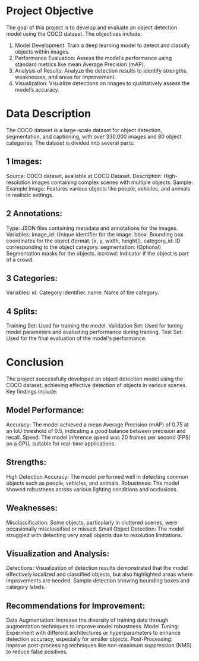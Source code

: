 # Project Objective
The goal of this project is to develop and evaluate an object detection model using the COCO dataset. The objectives include:

1. Model Development: Train a deep learning model to detect and classify objects within images.
2. Performance Evaluation: Assess the model’s performance using standard metrics like mean Average Precision (mAP).
3. Analysis of Results: Analyze the detection results to identify strengths, weaknesses, and areas for improvement.
4. Visualization: Visualize detections on images to qualitatively assess the model’s accuracy.

# Data Description
The COCO dataset is a large-scale dataset for object detection, segmentation, and captioning, with over 330,000 images and 80 object categories. The dataset is divided into several parts:
## 1 Images:
Source: COCO dataset, available at COCO Dataset.
Description: High-resolution images containing complex scenes with multiple objects.
Sample:
Example Image: Features various objects like people, vehicles, and animals in realistic settings.
## 2 Annotations:
Type: JSON files containing metadata and annotations for the images.
Variables:
image_id: Unique identifier for the image.
bbox: Bounding box coordinates for the object (format: [x, y, width, height]).
category_id: ID corresponding to the object category.
segmentation: (Optional) Segmentation masks for the objects.
iscrowd: Indicator if the object is part of a crowd.
## 3 Categories:
Variables:
id: Category identifier.
name: Name of the category.
## 4 Splits:

Training Set: Used for training the model.
Validation Set: Used for tuning model parameters and evaluating performance during training.
Test Set: Used for the final evaluation of the model's performance.                                                                                                                                                 


# Conclusion
The project successfully developed an object detection model using the COCO dataset, achieving effective detection of objects in various scenes. Key findings include:

## Model Performance:
Accuracy: The model achieved a mean Average Precision (mAP) of 0.75 at an IoU threshold of 0.5, indicating a good balance between precision and recall.
Speed: The model inference speed was 20 frames per second (FPS) on a GPU, suitable for real-time applications.
## Strengths:
High Detection Accuracy: The model performed well in detecting common objects such as people, vehicles, and animals.
Robustness: The model showed robustness across various lighting conditions and occlusions.
## Weaknesses:
Misclassification: Some objects, particularly in cluttered scenes, were occasionally misclassified or missed.
Small Object Detection: The model struggled with detecting very small objects due to resolution limitations.
## Visualization and Analysis:
Detections: Visualization of detection results demonstrated that the model effectively localized and classified objects, but also highlighted areas where improvements are needed.
Sample detection showing bounding boxes and category labels.
## Recommendations for Improvement:
Data Augmentation: Increase the diversity of training data through augmentation techniques to improve model robustness.
Model Tuning: Experiment with different architectures or hyperparameters to enhance detection accuracy, especially for smaller objects.
Post-Processing: Improve post-processing techniques like non-maximum suppression (NMS) to reduce false positives.
